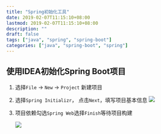 ```yaml
---
title: "Spring初始化工具"
date: 2019-02-07T11:15:10+08:00
lastmod: 2019-02-07T11:15:10+08:00
description: ""
draft: false
tags: ["java", "spring", "spring-boot"]
categories: ["java", "spring-boot", "spring"]
---
```


## 使用IDEA初始化Spring Boot项目
1. 选择`File` -> `New` -> `Project` 新建项目

2. 选择`Spring Initializr`， 点击`Next`，填写项目基本信息
   		![](https://blog-1259169620.cos.ap-guangzhou.myqcloud.com/img/20210413134322.png)
   
3.  项目依赖勾选`Spring Web`选择`Finish`等待项目构建

     ![](https://blog-1259169620.cos.ap-guangzhou.myqcloud.com/img/20210413134345.png)

​     


